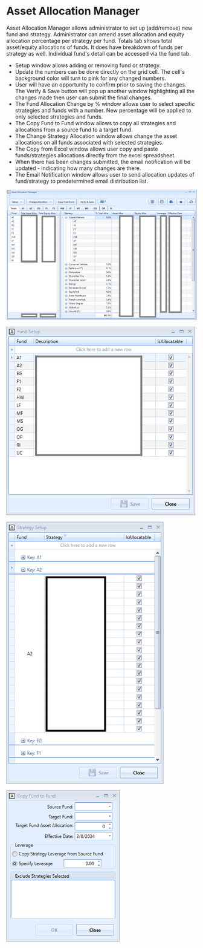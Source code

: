 # Asset Allocation Manager

Asset Allocation Manager allows administrator to set up (add/remove) new fund and strategy. Administrator can amend asset allocation and equity allocation percentage per strategy per fund. Totals tab shows total asset/equity allocations of funds. It does have breakdown of funds per strategy as well. Individual fund's detail can be accessed via the fund tab.
- Setup window allows adding or removing fund or strategy.
- Update the numbers can be done directly on the grid cell. The cell's background color will turn to pink for any changed numbers.
- User will have an opportunity to confirm prior to saving the changes. The Verify & Save button will pop up another window highlighting all the changes made then user can submit the final changes.
- The Fund Allocation Change by % window allows user to select specific strategies and funds with a number. New percentage will be applied to only selected strategies and funds.
- The Copy Fund to Fund window allows to copy all strategies and allocations from a source fund to a target fund.
- The Change Strategy Allocation window allows change the asset allocations on all funds associated with selected strategies.
- The Copy from Excel window allows user copy and paste funds/strategies allocations directly from the excel spreadsheet.
- When there has been changes submitted, the email notification will be updated - indicating how many changes are there. 
- The Email Notification window allows user to send allocation updates of fund/strategy to predetermined email distribution list.

![Alt text](assets/asset_allocation_manager.png)

![Alt text](assets/asset_allocation_fund_setup.png)

![Alt text](assets/asset_allocation_strategy_setup.png)

![Alt text](assets/asset_allocation_copy_fund.png)